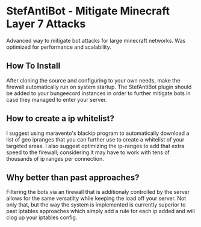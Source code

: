 # StefAntiBot - Mitigate Minecraft Layer 7 Attacks
Advanced way to mitigate bot attacks for large minecraft networks.
Was optimized for performance and scalability.


## How To Install
After cloning the source and configuring to your own needs, make the firewall automatically run on system startup. The StefAntiBot plugin should be added to your bungeecord instances in order to further mitigate bots in case they managed to enter your server.

## How to create a ip whitelist?
I suggest using maravento's blackip program to automatically download a list of geo ipranges that you can further use to create a whitelist of your targeted areas. I also suggest optimizing the ip-ranges to add that extra speed to the firewall; considering it may have to work with tens of thousands of ip ranges per connection.

## Why better than past approaches?
Filtering the bots via an firewall that is additionaly controlled by the server allows for the same versatilty while keeping the load off your server. Not only that, but the way the system is implemented is currently superior to past iptables approaches which simply add a rule for each ip added and will clog up your iptables config.
